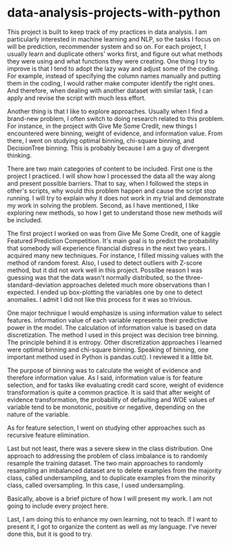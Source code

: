 # data-analysis-projects-with-python
This project is built to keep track of my practices in data analysis. I am particularly interested in machine learning and NLP, so the tasks I focus on will be prediction, recommender system and so on. For each project, I usually learn and duplicate others' works first, and figure out what methods they were using and what functions they were creating. One thing I try to improve is that I tend to adopt the lazy way and adjust some of the coding. For example, instead of specifying the column names manually and putting them in the coding, I would rather make computer identify the right ones. And therefore, when dealing with another dataset with similar task, I can apply and revise the script with much less effort.

Another thing is that I like to explore approaches. Usually when I find a brand-new problem, I often switch to doing research related to this problem. For instance, in the project with Give Me Some Credit, new things I encountered were binning, weight of evidence, and information value. From there, I went on studying optimal binning, chi-square binning, and DecisionTree binning. This is probably because I am a guy of divergent thinking.

There are two main categories of content to be included. First one is the project I practiced. I will show how I processed the data all the way along and present possible barriers. That to say, when I followed the steps in other's scripts, why would this problem happen and cause the script stop running. I will try to explain why it does not work in my trial and demonstrate my work in solving the problem. Second, as I have mentioned, I like exploring new methods, so how I get to understand those new methods will be included. 

The first project I worked on was from Give Me Some Credit, one of kaggle Featured Prediction Competition. It's main goal is to predict the probability that somebody will experience financial distress in the next two years. I acquired many new techniques. For instance, I filled missing values with the method of random forest. Also, I used to detect outliers with Z-score method, but it did not work well in this project. Possilbe reason I was guessing was that the data wasn't normally distributed, so the three-standard-deviation approaches deleted much more observations than I expected. I ended up box-plotting the variables one by one to detect anomalies. I admit I did not like this process for it was so trivious. 

One major technique I would emphasize is using information value to select features. information value of each variable represents their predictive power in the model. The calculation of information value is based on data discretization. The method I used in this project was decision tree binning. The principle behind it is entropy. Other discretization approaches I learned were optimal binning and chi-square binning. Speaking of binning, one important method used in Python is pandas.cut(). I reviewed it a little bit.

The purpose of binning was to calculate the weight of evidence and therefore information value. As I said, information value is for feature selection, and for tasks like evaluating credit card score, weight of evidence transformation is quite a common practice. It is said that after weight of evidence transformation, the probability of defaulting and WOE values of variable tend to be monotonic, positive or negative, depending on the nature of the variable.

As for feature selection, I went on studying other approaches such as recursive feature elimination.

Last but not least, there was a severe skew in the class distribution. One approach to addressing the problem of class imbalance is to randomly resample the training dataset. The two main approaches to randomly resampling an imbalanced dataset are to delete examples from the majority class, called undersampling, and to duplicate examples from the minority class, called oversampling. In this case, I used undersampling.

Basically, above is a brief picture of how I will present my work. I am not going to include every project here.

Last, I am doing this to enhance my own learning, not to teach. If I want to present it, I got to organize the content as well as my language. I've never done this, but it is good to try. 
